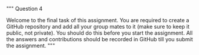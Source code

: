 """
Question 4

Welcome to the final task of this assignment. You are required to create a GitHub repository and 
add all your group mates to it (make sure to keep it public, not private). 
You should do this before you start the assignment.
All the answers and contributions should be recorded in GitHub till you submit the assignment.
"""